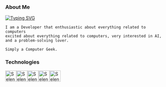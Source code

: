 ### About Me
[![Typing SVG](https://readme-typing-svg.demolab.com?font=Cascadia+Code&weight=600&duration=4000&pause=200&color=F70000&background=0222FF&center=true&width=435&lines=Hello+Everyone;I+am+a+Software+Developer)](https://git.io/typing-svg)

```
I am a Developer that enthusiastic about everything related to computers
excited about everything related to computers, very interested in AI, and a problem-solving lover.

Simply a Computer Geek.
```


### Technologies

<img src="https://static-00.iconduck.com/assets.00/selenium-icon-96x93-s0dkos4s.png" height="35" alt="Selenium"><img src="https://static-00.iconduck.com/assets.00/selenium-icon-96x93-s0dkos4s.png" height="35" alt="Selenium"><img src="https://static-00.iconduck.com/assets.00/selenium-icon-96x93-s0dkos4s.png" height="35" alt="Selenium"><img src="https://static-00.iconduck.com/assets.00/selenium-icon-96x93-s0dkos4s.png" height="35" alt="Selenium"><img src="https://static-00.iconduck.com/assets.00/selenium-icon-96x93-s0dkos4s.png" height="35" alt="Selenium">


